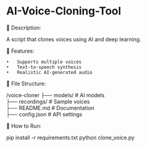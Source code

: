 # AI-Voice-Cloning-Tool

📌 Description:

A script that clones voices using AI and deep learning.

📜 Features:

	•	Supports multiple voices
	•	Text-to-speech synthesis
	•	Realistic AI-generated audio

📂 File Structure:

/voice-cloner
 ├── models/        # AI models  
 ├── recordings/    # Sample voices  
 ├── README.md      # Documentation  
 ├── config.json    # API settings  

🚀 How to Run:

pip install -r requirements.txt
python clone_voice.py

